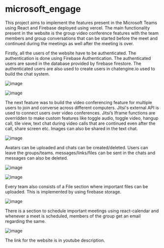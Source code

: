 # microsoft_engage

This project aims to implement the features present in the Microsoft Teams using React and Firebase deployed using vercel. The main functionality present in the website is the group video conference features with the team members and group conversations that can be started before the meet and continued during the meetings as well after the meeting is over.

Firstly, all the users of the website have to be authenticated. The authentication is done using Firebase Authentication. The authenticated users are saved in the database provided by firebase firestore. The authenticated users are also used to create users in chatengine.io used to build the chat system.


![image](https://user-images.githubusercontent.com/63365275/125437846-520c1fb0-bc7f-4b70-be50-eb23a3af7302.png)


![image](https://user-images.githubusercontent.com/63365275/125438261-6bbcf017-1a8d-436e-8513-cf1b83fa6950.png)


The next feature was to build the video conferencing feature for multiple users to join and converse across different computers. Jitsi's external API is used to connect users over video conferences. Jitsi’s Iframe functions are overridden to make custom features like toggle audio, toggle video, hangup call, tile view, text chat during video calls that are continued even after the call, share screen etc.
Images can also be shared in the text chat.

![image](https://user-images.githubusercontent.com/63365275/125438839-cbbae871-646e-442f-8860-c528ad3c9145.png)

Avatars can be uploaded and chats can be created/deleted. Users can leave the groups/teams.
messages/links/files can be sent in the chats and messages can also be deleted.

![image](https://user-images.githubusercontent.com/63365275/125439013-107efeeb-3b55-4751-9322-9e70cfd79480.png)

![image](https://user-images.githubusercontent.com/63365275/125439100-5458cd38-748c-473f-ac3d-435f11638698.png)

Every team also consists of a File section where important files can be uploaded. This is implemented by using firebase storage.

![image](https://user-images.githubusercontent.com/63365275/125439198-9ab55156-690b-4a09-b24a-bc8c3353362c.png)

There is a section to schedule important meetings using react-calendar and whenever a meet is scheduled, members of the group get an email regarding the same.

![image](https://user-images.githubusercontent.com/63365275/125439277-0c52c658-214d-4ccc-888f-06cdf785b97b.png)

The link for the website is in youtube description.
